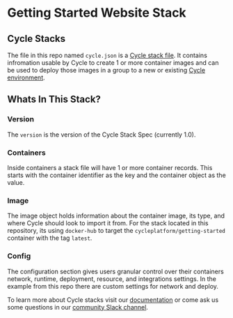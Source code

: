 # Getting Started Website Stack 


## Cycle Stacks
The file in this repo named `cycle.json` is a [Cycle stack file](https://docs.cycle.io/docs/stacks/writing-a-stack-file).  It contains infromation usable by Cycle to create 1 or more container images and can be used to deploy those images in a group to a new or existing [Cycle environment](https://docs.cycle.io/docs/environments/overview). 


## Whats In This Stack?

### Version 
The `version` is the version of the Cycle Stack Spec (currently 1.0).

### Containers 
Inside containers a stack file will have 1 or more container records.  This starts with the container identifier as the key and the container object as the value. 

### Image
The image object holds information about the container image, its type, and where Cycle should look to import it from.  For the stack located in this repository, its using `docker-hub` to target the `cycleplatform/getting-started` container with the tag `latest`.  


### Config
The configuration section gives users granular control over their containers network, runtime, deployment, resource, and integrations settings.  In the example from this repo there are custom settings for network and deploy.  

To learn more about Cycle stacks visit our [documentation](https://docs.cycle.io/docs/stacks/overview) or come ask us some questions in our [community Slack channel](https://slack.cycle.io).  

